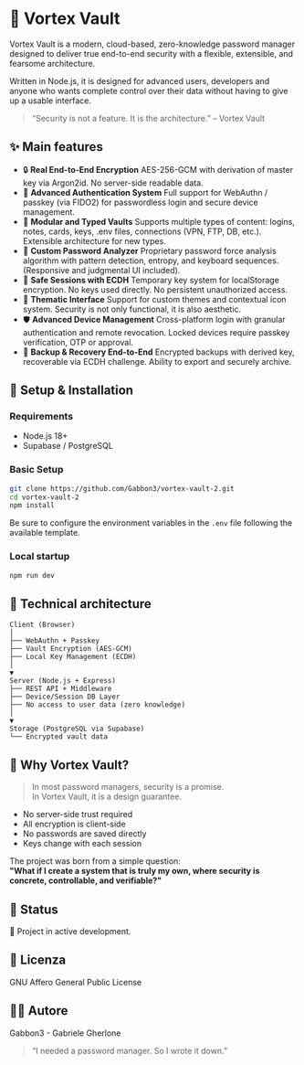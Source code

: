 # 🔐 Vortex Vault
Vortex Vault is a modern, cloud-based, zero-knowledge password manager designed to deliver true end-to-end security with a flexible, extensible, and fearsome architecture.

Written in Node.js, it is designed for advanced users, developers and anyone who wants complete control over their data without having to give up a usable interface.

> “Security is not a feature. It is the architecture.” – Vortex Vault

## ✨ Main features

- 🔒 **Real End-to-End Encryption**
AES-256-GCM with derivation of master key via Argon2id. No server-side readable data.
- 🧠 **Advanced Authentication System**
Full support for WebAuthn / passkey (via FIDO2) for passwordless login and secure device management.
- 🧩 **Modular and Typed Vaults**
Supports multiple types of content: logins, notes, cards, keys, .env files, connections (VPN, FTP, DB, etc.). <br>
Extensible architecture for new types.
- 🧪 **Custom Password Analyzer**
Proprietary password force analysis algorithm with pattern detection, entropy, and keyboard sequences. <br>
(Responsive and judgmental UI included).
- 🧬 **Safe Sessions with ECDH**
Temporary key system for localStorage encryption.
No keys used directly. No persistent unauthorized access.
- 🎨 **Thematic Interface**
Support for custom themes and contextual icon system.
Security is not only functional, it is also aesthetic.
- 🛡️ **Advanced Device Management**
Cross-platform login with granular authentication and remote revocation.
Locked devices require passkey verification, OTP or approval.
- 📁 **Backup & Recovery End-to-End**
Encrypted backups with derived key, recoverable via ECDH challenge.
Ability to export and securely archive.

## 🚀 Setup & Installation

### Requirements
- Node.js 18+
- Supabase / PostgreSQL

### Basic Setup
```bash
git clone https://github.com/Gabbon3/vortex-vault-2.git
cd vortex-vault-2
npm install
```
Be sure to configure the environment variables in the `.env` file following the available template.

### Local startup
```bash
npm run dev
```

## 📐 Technical architecture
```
Client (Browser)
│
├── WebAuthn + Passkey
├── Vault Encryption (AES-GCM)
├── Local Key Management (ECDH)
│
▼
Server (Node.js + Express)
├── REST API + Middleware
├── Device/Session DB Layer
├── No access to user data (zero knowledge)
│
▼
Storage (PostgreSQL via Supabase)
└── Encrypted vault data
```

## 🧠 Why Vortex Vault?
> In most password managers, security is a promise. <br> 
> In Vortex Vault, it is a design guarantee.

- No server-side trust required
- All encryption is client-side
- No passwords are saved directly
- Keys change with each session

The project was born from a simple question: <br>
**"What if I create a system that is truly my own, where security is concrete, controllable, and verifiable?"**

## 📌 Status

🚧 Project in active development.

## 📃 Licenza
GNU Affero General Public License

## 🙋‍♂️ Autore
Gabbon3 - Gabriele Gherlone
> “I needed a password manager. So I wrote it down.”